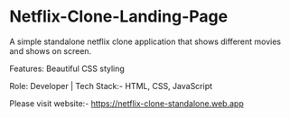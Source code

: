 # Netflix-Clone-Landing-Page

A simple standalone netflix clone application that shows different movies and shows on screen.

Features: Beautiful CSS styling

Role: Developer | Tech Stack:- HTML, CSS, JavaScript

Please visit website:- https://netflix-clone-standalone.web.app
